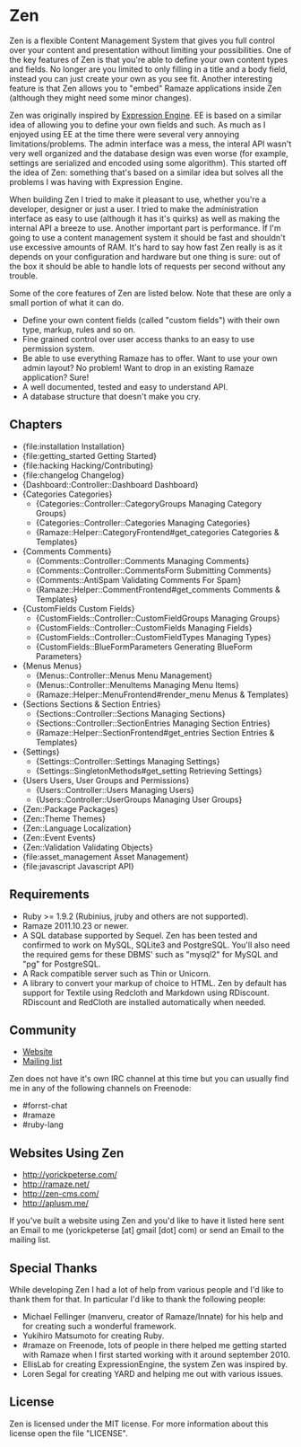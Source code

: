 # Zen

Zen is a flexible Content Management System that gives you full control over
your content and presentation without limiting your possibilities. One of the
key features of Zen is that you're able to define your own content types and
fields. No longer are you limited to only filling in a title and a body field,
instead you can just create your own as you see fit. Another interesting feature
is that Zen allows you to "embed" Ramaze applications inside Zen (although they
might need some minor changes).

Zen was originally inspired by [Expression Engine][ee]. EE is based on a similar
idea of allowing you to define your own fields and such. As much as I enjoyed
using EE at the time there were several very annoying limitations/problems. The
admin interface was a mess, the interal API wasn't very well organized and the
database design was even worse (for example, settings are serialized and encoded
using some algorithm). This started off the idea of Zen: something that's based
on a similar idea but solves all the problems I was having with Expression
Engine.

When building Zen I tried to make it pleasant to use, whether you're a
developer, designer or just a user. I tried to make the administration interface
as easy to use (although it has it's quirks) as well as making the internal API
a breeze to use. Another important part is performance. If I'm going to use a
content management system it should be fast and shouldn't use excessive amounts
of RAM. It's hard to say how fast Zen really is as it depends on your
configuration and hardware but one thing is sure: out of the box it should be
able to handle lots of requests per second without any trouble.

Some of the core features of Zen are listed below. Note that these are only a
small portion of what it can do.

* Define your own content fields (called "custom fields") with their own type,
  markup, rules and so on.
* Fine grained control over user access thanks to an easy to use permission
  system.
* Be able to use everything Ramaze has to offer. Want to use your own admin
  layout? No problem! Want to drop in an existing Ramaze application? Sure!
* A well documented, tested and easy to understand API.
* A database structure that doesn't make you cry.

## Chapters

* {file:installation Installation}
* {file:getting_started Getting Started}
* {file:hacking Hacking/Contributing}
* {file:changelog Changelog}
* {Dashboard::Controller::Dashboard Dashboard}
* {Categories Categories}
  * {Categories::Controller::CategoryGroups Managing Category Groups}
  * {Categories::Controller::Categories Managing Categories}
  * {Ramaze::Helper::CategoryFrontend#get_categories Categories & Templates}
* {Comments Comments}
  * {Comments::Controller::Comments Managing Comments}
  * {Comments::Controller::CommentsForm Submitting Comments}
  * {Comments::AntiSpam Validating Comments For Spam}
  * {Ramaze::Helper::CommentFrontend#get_comments Comments & Templates}
* {CustomFields Custom Fields}
  * {CustomFields::Controller::CustomFieldGroups Managing Groups}
  * {CustomFields::Controller::CustomFields Managing Fields}
  * {CustomFields::Controller::CustomFieldTypes Managing Types}
  * {CustomFields::BlueFormParameters Generating BlueForm Parameters}
* {Menus Menus}
  * {Menus::Controller::Menus Menu Management}
  * {Menus::Controller::MenuItems Managing Menu Items}
  * {Ramaze::Helper::MenuFrontend#render_menu Menus & Templates}
* {Sections Sections & Section Entries}
  * {Sections::Controller::Sections Managing Sections}
  * {Sections::Controller::SectionEntries Managing Section Entries}
  * {Ramaze::Helper::SectionFrontend#get_entries Section Entries & Templates}
* {Settings}
  * {Settings::Controller::Settings Managing Settings}
  * {Settings::SingletonMethods#get_setting Retrieving Settings}
* {Users Users, User Groups and Permissions}
  * {Users::Controller::Users Managing Users}
  * {Users::Controller::UserGroups Managing User Groups}
* {Zen::Package Packages}
* {Zen::Theme Themes}
* {Zen::Language Localization}
* {Zen::Event Events}
* {Zen::Validation Validating Objects}
* {file:asset_management Asset Management}
* {file:javascript Javascript API}

## Requirements

* Ruby >= 1.9.2 (Rubinius, jruby and others are not supported).
* Ramaze 2011.10.23 or newer.
* A SQL database supported by Sequel. Zen has been tested and confirmed to
  work on MySQL, SQLite3 and PostgreSQL. You'll also need the required gems for
  these DBMS' such as "mysql2" for MySQL and "pg" for PostgreSQL.
* A Rack compatible server such as Thin or Unicorn.
* A library to convert your markup of choice to HTML. Zen by default has support
  for Textile using Redcloth and Markdown using RDiscount. RDiscount and
  RedCloth are installed automatically when needed.

## Community

* [Website][zen website]
* [Mailing list][mailing list]

Zen does not have it's own IRC channel at this time but you can usually find me
in any of the following channels on Freenode:

* \#forrst-chat
* \#ramaze
* \#ruby-lang

## Websites Using Zen

* http://yorickpeterse.com/
* http://ramaze.net/
* http://zen-cms.com/
* http://aplusm.me/

If you've built a website using Zen and you'd like to have it listed here sent
an Email to me (yorickpeterse [at] gmail [dot] com) or send an Email to the
mailing list.

## Special Thanks

While developing Zen I had a lot of help from various people and I'd like to
thank them for that. In particular I'd like to thank the following people:

* Michael Fellinger (manveru, creator of Ramaze/Innate) for his help and for
  creating such a wonderful framework.
* Yukihiro Matsumoto for creating Ruby.
* \#ramaze on Freenode, lots of people in there helped me getting started with
  Ramaze when I first started working with it around september 2010.
* EllisLab for creating ExpressionEngine, the system Zen was inspired by.
* Loren Segal for creating YARD and helping me out with various issues.

## License

Zen is licensed under the MIT license. For more information about this license
open the file "LICENSE".

[zen website]: http://zen-cms.com/
[zen documentation]: http://zen-cms.com/userguide/index.html
[mailing list]: https://groups.google.com/forum/#!forum/zen-cms
[ee]: http://expressionengine.com/

